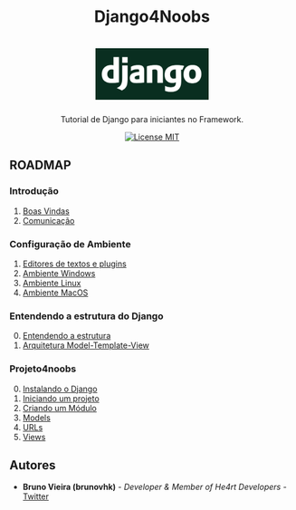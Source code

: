 <h1 align="center">Django4Noobs</h1>

<h1 align="center">
  <img src="./images/django.png" alt="Django" width="200">
</h1>

<p align="center">Tutorial de Django para iniciantes no Framework.</p>

<p align="center">
  <a href="https://opensource.org/licenses/MIT">
    <img src="https://img.shields.io/badge/License-MIT-blue.svg" alt="License MIT">
  </a>
</p>

## ROADMAP

### Introdução

1. [Boas Vindas](/1-Introducao/1-Boas-vindas.md)
2. [Comunicação](/1-Introducao/2-Comunicacao.md)

### Configuração de Ambiente

1. [Editores de textos e plugins](/2-Ambiente/1-Editores-e-plugins.md)
2. [Ambiente Windows](/2-Ambiente/2-Ambiente-windows.md)
3. [Ambiente Linux](/2-Ambiente/3-Ambiente-linux.md)
4. [Ambiente MacOS](/2-Ambiente/4-Ambiente-macos.md)

### Entendendo a estrutura do Django

0. [Entendendo a estrutura](/3-Entendendo%20a%20estrutura/00-Ciclo.md)
1. [Arquitetura Model-Template-View](/3-Entendendo%20a%20estrutura/01-MTV.md)

### Projeto4noobs

0. [Instalando o Django](/4-Iniciando%20um%20projeto/0-Instalando-o-Django.md)
1. [Iniciando um projeto](/4-Iniciando%20um%20projeto/1-Iniciando-um-projeto.md)
2. [Criando um Módulo](/4-Iniciando%20um%20projeto/2-Módulos.md)
3. [Models](/4-Iniciando%20um%20projeto/4-URLS.md)
4. [URLs](/4-Iniciando%20um%20projeto/6-Views.md)
5. [Views](/4-Iniciando%20um%20projeto/3-Models.md)

## Autores

- **Bruno Vieira (brunovhk)** - _Developer & Member of He4rt Developers_ - [Twitter](https://twitter.com/brunovhk)